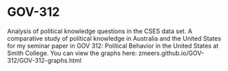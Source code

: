 # GOV-312
Analysis of political knowledge questions in the CSES data set. 
A comparative study of political knowledge in Australia and the United States for my seminar paper in GOV 312: Political Behavior in the United States at Smith College.
You can view the graphs here: zmeers.github.io/GOV-312/GOV-312-graphs.html
